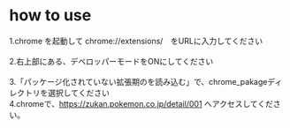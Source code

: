 # how to use

1.chrome を起動して chrome://extensions/　をURLに入力してください<br>
<br>
2.右上部にある、デベロッパーモードをONにしてください<br>
<br>
3.「パッケージ化されていない拡張期のを読み込む」で、chrome_pakageディレクトリを選択してください<br>
<be>
4.chromeで、https://zukan.pokemon.co.jp/detail/001 へアクセスしてください。<br>